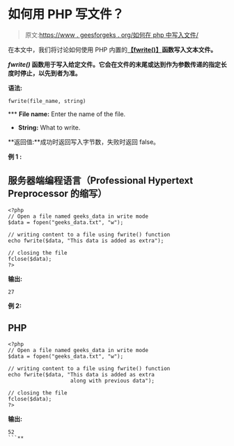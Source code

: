 # 如何用 PHP 写文件？

> 原文:[https://www . geesforgeks . org/如何在 php 中写入文件/](https://www.geeksforgeeks.org/how-to-write-into-a-file-in-php/)

在本文中，我们将讨论如何使用 PHP 内置的[**【fwrite()】**](https://www.geeksforgeeks.org/php-fwrite-function/)**函数写入文本文件。**

***fwrite()* 函数用于写入给定文件。它会在文件的末尾或达到作为参数传递的指定长度时停止，以先到者为准。**

****语法:****

```
fwrite(file_name, string)
```

 ***   **File name:** Enter the name of the file.
*   **String:** What to write.

**返回值:**成功时返回写入字节数，失败时返回 false。

**例 1 :**

## 服务器端编程语言（Professional Hypertext Preprocessor 的缩写）

```
<?php
// Open a file named geeks_data in write mode
$data = fopen("geeks_data.txt", "w");

// writing content to a file using fwrite() function
echo fwrite($data, "This data is added as extra");

// closing the file
fclose($data);
?>
```

**输出:**

```
27
```

**例 2:**

## PHP

```
<?php
// Open a file named geeks_data in write mode
$data = fopen("geeks_data.txt", "w");

// writing content to a file using fwrite() function
echo fwrite($data, "This data is added as extra 
                    along with previous data");

// closing the file
fclose($data);
?>
```

**输出:**

```
52
```**